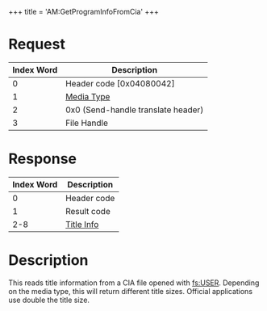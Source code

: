+++
title = 'AM:GetProgramInfoFromCia'
+++

# Request

| Index Word | Description                                            |
|------------|--------------------------------------------------------|
| 0          | Header code \[0x04080042\]                             |
| 1          | [Media Type](Filesystem_services#mediatype "wikilink") |
| 2          | 0x0 (Send-handle translate header)                     |
| 3          | File Handle                                            |

# Response

| Index Word | Description                               |
|------------|-------------------------------------------|
| 0          | Header code                               |
| 1          | Result code                               |
| 2-8        | [Title Info](AMNet:ListTitles "wikilink") |

# Description

This reads title information from a CIA file opened with [fs:USER](Filesystem_services "wikilink"). Depending on the media type, this will return different title sizes. Official applications use double the title size.
